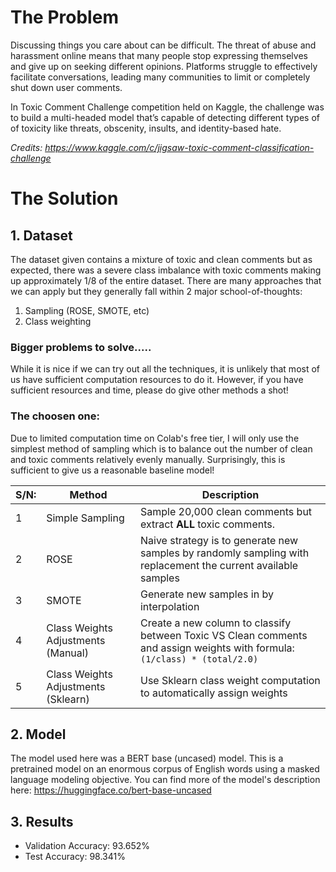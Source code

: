 # The Problem

Discussing things you care about can be difficult. The threat of abuse and harassment online means that many people stop expressing themselves and give up on seeking different opinions. Platforms struggle to effectively facilitate conversations, leading many communities to limit or completely shut down user comments.

In Toxic Comment Challenge competition held on Kaggle, the challenge was to build a multi-headed model that’s capable of detecting different types of of toxicity like threats, obscenity, insults, and identity-based hate.

*Credits: https://www.kaggle.com/c/jigsaw-toxic-comment-classification-challenge*

# The Solution

## 1. Dataset
The dataset given contains a mixture of toxic and clean comments but as expected, there was a severe class imbalance with toxic comments making up approximately 1/8 of the entire dataset. 
There are many approaches that we can apply but they generally fall within 2 major school-of-thoughts:
1. Sampling (ROSE, SMOTE, etc)
2. Class weighting

### Bigger problems to solve.....
While it is nice if we can try out all the techniques, it is unlikely that most of us have sufficient computation resources to do it. However, if you have sufficient resources and time, please do give other methods a shot!

### The choosen one:
Due to limited computation time on Colab's free tier, I will only use the simplest method of sampling which is to balance out the number of clean and toxic comments relatively evenly manually. Surprisingly, this is sufficient to give us a reasonable baseline model!


|S/N:| Method | Description |
|--- | --- | --- |
|1| Simple Sampling | Sample 20,000 clean comments but extract **ALL** toxic comments. |
|2|ROSE| Naive strategy is to generate new samples by randomly sampling with replacement the current available samples
|3|SMOTE| Generate new samples in by interpolation
|4|Class Weights Adjustments (Manual)| Create a new column to classify between Toxic VS Clean comments and assign weights with formula: `(1/class) * (total/2.0)`|
|5|Class Weights Adjustments (Sklearn)| Use Sklearn class weight computation to automatically assign weights|

## 2. Model
The model used here was a BERT base (uncased) model. This is a pretrained model on an enormous corpus of English words using a masked language modeling objective. You can find more of the model's description here: https://huggingface.co/bert-base-uncased 

## 3. Results
- Validation Accuracy: 93.652%
- Test Accuracy: 98.341%
